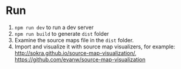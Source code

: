 # Run

1. `npm run dev` to run a dev server
2. `npm run build` to generate `dist` folder
3. Examine the source maps file in the `dist` folder.
4. Import and visualize it with source map visualizers, for example: http://sokra.github.io/source-map-visualization/, https://github.com/evanw/source-map-visualization
